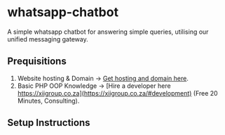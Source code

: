 # whatsapp-chatbot
A simple whatsapp chatbot for answering simple queries, utilising our unified messaging gateway.


## Prequisitions
1. Website hosting & Domain -> [Get hosting and domain here](https://cp.xiigroup.co.za/#development).
2. Basic PHP OOP Knowledge -> [Hire a developer here https://xiigroup.co.za](https://xiigroup.co.za/#development) (Free 20 Minutes, Consulting).

## Setup Instructions
